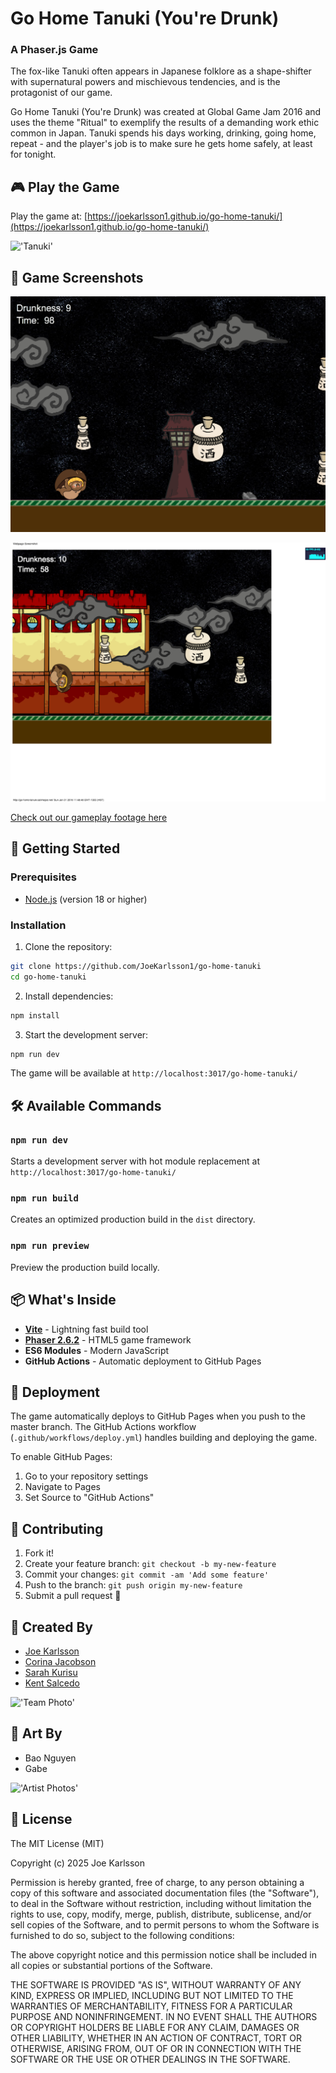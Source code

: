 # Go Home Tanuki (You're Drunk)

### A Phaser.js Game

The fox-like Tanuki often appears in Japanese folklore as a shape-shifter with supernatural powers and mischievous tendencies, and is the protagonist of our game.

Go Home Tanuki (You're Drunk) was created at Global Game Jam 2016 and uses the theme "Ritual" to exemplify the results of a demanding work ethic common in Japan. Tanuki spends his days working, drinking, going home, repeat - and the player's job is to make sure he gets home safely, at least for tonight.

## 🎮 Play the Game

Play the game at: [https://joekarlsson1.github.io/go-home-tanuki/](https://joekarlsson1.github.io/go-home-tanuki/)

!['Tanuki'](http://49.media.tumblr.com/1f54a0a8c9086a95b2438edcc68cf7b9/tumblr_mnbosfY7oz1roqda3o1_500.gif)

## 📸 Game Screenshots

![Game Screenshot 1](./assets/i6F8OoS.png)

![Game Screenshot 2](./assets/0dQ6Z5k.png)

[Check out our gameplay footage here](https://youtu.be/7DED6sdNvCY)

## 🚀 Getting Started

### Prerequisites

- [Node.js](https://nodejs.org/) (version 18 or higher)

### Installation

1. Clone the repository:

```bash
git clone https://github.com/JoeKarlsson1/go-home-tanuki
cd go-home-tanuki
```

2. Install dependencies:

```bash
npm install
```

3. Start the development server:

```bash
npm run dev
```

The game will be available at `http://localhost:3017/go-home-tanuki/`

## 🛠️ Available Commands

### `npm run dev`

Starts a development server with hot module replacement at `http://localhost:3017/go-home-tanuki/`

### `npm run build`

Creates an optimized production build in the `dist` directory.

### `npm run preview`

Preview the production build locally.

## 📦 What's Inside

- **[Vite](https://vitejs.dev/)** - Lightning fast build tool
- **[Phaser 2.6.2](http://phaser.io/)** - HTML5 game framework
- **ES6 Modules** - Modern JavaScript
- **GitHub Actions** - Automatic deployment to GitHub Pages

## 🚢 Deployment

The game automatically deploys to GitHub Pages when you push to the master branch. The GitHub Actions workflow (`.github/workflows/deploy.yml`) handles building and deploying the game.

To enable GitHub Pages:
1. Go to your repository settings
2. Navigate to Pages
3. Set Source to "GitHub Actions"

## 🤝 Contributing

1. Fork it!
2. Create your feature branch: `git checkout -b my-new-feature`
3. Commit your changes: `git commit -am 'Add some feature'`
4. Push to the branch: `git push origin my-new-feature`
5. Submit a pull request 🎉

## 👥 Created By

- [Joe Karlsson](https://www.joekarlsson.com/)
- [Corina Jacobson](https://github.com/corinajacobson)
- [Sarah Kurisu](https://github.com/skurisu)
- [Kent Salcedo](https://github.com/kentsalcedo)

!['Team Photo'](http://i.imgur.com/Rulmw1r.jpg)

## 🎨 Art By

- Bao Nguyen
- Gabe

!['Artist Photos'](https://i.imgur.com/u9eqbOJ.jpg)

## 📄 License

The MIT License (MIT)

Copyright (c) 2025 Joe Karlsson

Permission is hereby granted, free of charge, to any person obtaining a copy
of this software and associated documentation files (the "Software"), to deal
in the Software without restriction, including without limitation the rights
to use, copy, modify, merge, publish, distribute, sublicense, and/or sell
copies of the Software, and to permit persons to whom the Software is
furnished to do so, subject to the following conditions:

The above copyright notice and this permission notice shall be included in all
copies or substantial portions of the Software.

THE SOFTWARE IS PROVIDED "AS IS", WITHOUT WARRANTY OF ANY KIND, EXPRESS OR
IMPLIED, INCLUDING BUT NOT LIMITED TO THE WARRANTIES OF MERCHANTABILITY,
FITNESS FOR A PARTICULAR PURPOSE AND NONINFRINGEMENT. IN NO EVENT SHALL THE
AUTHORS OR COPYRIGHT HOLDERS BE LIABLE FOR ANY CLAIM, DAMAGES OR OTHER
LIABILITY, WHETHER IN AN ACTION OF CONTRACT, TORT OR OTHERWISE, ARISING FROM,
OUT OF OR IN CONNECTION WITH THE SOFTWARE OR THE USE OR OTHER DEALINGS IN THE
SOFTWARE.